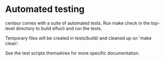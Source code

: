 Automated testing
=================

centaur comes with a suite of automated tests. Run
    make check
in the top-level directory to build elfucli and run the tests.

Temporary files will be created in tests/build/ and cleaned
up on 'make clean'.

See the test scripts themselves for more specific documentation.
